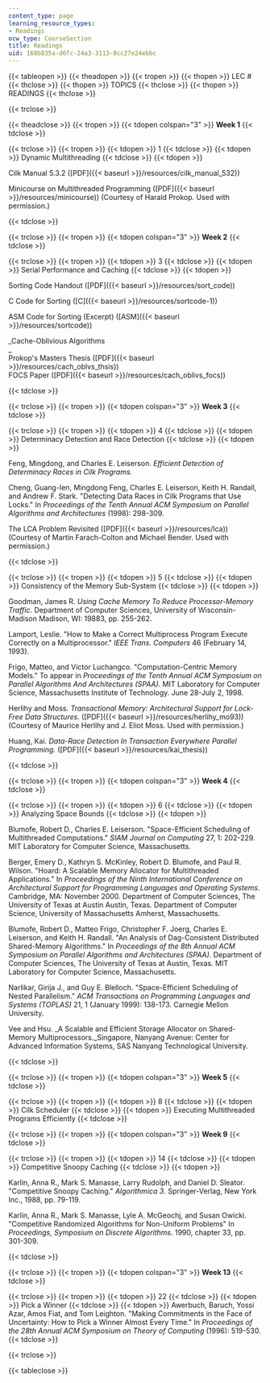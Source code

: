 ```yaml
---
content_type: page
learning_resource_types:
- Readings
ocw_type: CourseSection
title: Readings
uid: 168b835a-d6fc-24a3-3113-0cc27e24ebbc
---
```


{{< tableopen >}}
{{< theadopen >}}
{{< tropen >}}
{{< thopen >}}
LEC #
{{< thclose >}}
{{< thopen >}}
TOPICS
{{< thclose >}}
{{< thopen >}}
READINGS
{{< thclose >}}

{{< trclose >}}

{{< theadclose >}}
{{< tropen >}}
{{< tdopen colspan="3" >}}
**Week 1**
{{< tdclose >}}

{{< trclose >}}
{{< tropen >}}
{{< tdopen >}}
1
{{< tdclose >}}
{{< tdopen >}}
Dynamic Multithreading
{{< tdclose >}}
{{< tdopen >}}


Cilk Manual 5.3.2 ([PDF]({{< baseurl >}}/resources/cilk_manual_532))

Minicourse on Multithreaded Programming ([PDF]({{< baseurl >}}/resources/minicourse)) (Courtesy of Harald Prokop. Used with permission.)


{{< tdclose >}}

{{< trclose >}}
{{< tropen >}}
{{< tdopen colspan="3" >}}
**Week 2**
{{< tdclose >}}

{{< trclose >}}
{{< tropen >}}
{{< tdopen >}}
3
{{< tdclose >}}
{{< tdopen >}}
Serial Performance and Caching
{{< tdclose >}}
{{< tdopen >}}


Sorting Code Handout ([PDF]({{< baseurl >}}/resources/sort_code))

C Code for Sorting ([C]({{< baseurl >}}/resources/sortcode-1))

ASM Code for Sorting (Excerpt) ([ASM]({{< baseurl >}}/resources/sortcode))

_Cache-Oblivious Algorithms  
_  
Prokop's Masters Thesis ([PDF]({{< baseurl >}}/resources/cach_oblvs_thsis))  
FOCS Paper ([PDF]({{< baseurl >}}/resources/cach_oblivs_focs))


{{< tdclose >}}

{{< trclose >}}
{{< tropen >}}
{{< tdopen colspan="3" >}}
**Week 3**
{{< tdclose >}}

{{< trclose >}}
{{< tropen >}}
{{< tdopen >}}
4
{{< tdclose >}}
{{< tdopen >}}
Determinacy Detection and Race Detection
{{< tdclose >}}
{{< tdopen >}}


Feng, Mingdong, and Charles E. Leiserson. _Efficient Detection of Determinacy Races in Cilk Programs._

Cheng, Guang-Ien, Mingdong Feng, Charles E. Leiserson, Keith H. Randall, and Andrew F. Stark. "Detecting Data Races in Cilk Programs that Use Locks." In _Proceedings of the Tenth Annual ACM Symposium on Parallel Algorithms and Architectures_ (1998): 298-309.

The LCA Problem Revisited ([PDF]({{< baseurl >}}/resources/lca)) (Courtesy of Martin Farach-Colton and Michael Bender. Used with permission.)


{{< tdclose >}}

{{< trclose >}}
{{< tropen >}}
{{< tdopen >}}
5
{{< tdclose >}}
{{< tdopen >}}
Consistency of the Memory Sub-System
{{< tdclose >}}
{{< tdopen >}}


Goodman, James R. _Using Cache Memory To Reduce Processor-Memory Traffic_. Department of Computer Sciences, University of Wisconsin-Madison Madison, WI: 19883, pp. 255-262.

Lamport, Leslie. "How to Make a Correct Multiprocess Program Execute Correctly on a Multiprocessor." _IEEE Trans. Computers_ 46 (February 14, 1993).

Frigo, Matteo, and Victor Luchangco. "Computation-Centric Memory Models." To appear in _Proceedings of the Tenth Annual ACM Symposium on Parallel Algorithms And Architectures (SPAA)._ MIT Laboratory for Computer Science, Massachusetts Institute of Technology. June 28-July 2, 1998.

Herlihy and Moss. _Transactional Memory: Architectural Support for Lock-Free Data Structures._ ([PDF]({{< baseurl >}}/resources/herlihy_mo93)) (Courtesy of Maurice Herlihy and J. Eliot Moss. Used with permission.)

Huang, Kai. _Data-Race Detection In Transaction Everywhere Parallel Programming._ ([PDF]({{< baseurl >}}/resources/kai_thesis))


{{< tdclose >}}

{{< trclose >}}
{{< tropen >}}
{{< tdopen colspan="3" >}}
**Week 4**
{{< tdclose >}}

{{< trclose >}}
{{< tropen >}}
{{< tdopen >}}
6
{{< tdclose >}}
{{< tdopen >}}
Analyzing Space Bounds
{{< tdclose >}}
{{< tdopen >}}


Blumofe, Robert D., Charles E. Leiserson. "Space-Efficient Scheduling of Multithreaded Computations." _SIAM Journal on Computing_ 27, 1: 202-229. MIT Laboratory for Computer Science, Massachusetts.

Berger, Emery D., Kathryn S. McKinley, Robert D. Blumofe, and Paul R. Wilson. "Hoard: A Scalable Memory Allocator for Multithreaded Applications." In _Proceedings of the Ninth International Conference on Architectural Support for Programming Languages and Operating Systems_. Cambridge, MA: November 2000. Department of Computer Sciences, The University of Texas at Austin Austin, Texas. Department of Computer Science, University of Massachusetts Amherst, Massachusetts.

Blumofe, Robert D., Matteo Frigo, Christopher F. Joerg, Charles E. Leiserson, and Keith H. Randall. "An Analysis of Dag-Consistent Distributed Shared-Memory Algorithms." In _Proceedings of the 8th Annual ACM Symposium on Parallel Algorithms and_ _Architectures (SPAA)._ Department of Computer Sciences, The University of Texas at Austin, Texas. MIT Laboratory for Computer Science, Massachusetts.

Narlikar, Girija J., and Guy E. Blelloch. "Space-Efficient Scheduling of Nested Parallelism." _ACM Transactions on Programming Languages and Systems (TOPLAS)_ 21, 1 (January 1999): 138-173. Carnegie Mellon University.

Vee and Hsu. _A Scalable and Efficient Storage Allocator on Shared-Memory Multiprocessors._Singapore, Nanyang Avenue: Center for Advanced Information Systems, SAS Nanyang Technological University.


{{< tdclose >}}

{{< trclose >}}
{{< tropen >}}
{{< tdopen colspan="3" >}}
**Week 5**
{{< tdclose >}}

{{< trclose >}}
{{< tropen >}}
{{< tdopen >}}
8
{{< tdclose >}}
{{< tdopen >}}
Cilk Scheduler
{{< tdclose >}}
{{< tdopen >}}
Executing Multithreaded Programs Efficiently
{{< tdclose >}}

{{< trclose >}}
{{< tropen >}}
{{< tdopen colspan="3" >}}
**Week 9**
{{< tdclose >}}

{{< trclose >}}
{{< tropen >}}
{{< tdopen >}}
14
{{< tdclose >}}
{{< tdopen >}}
Competitive Snoopy Caching
{{< tdclose >}}
{{< tdopen >}}


Karlin, Anna R., Mark S. Manasse, Larry Rudolph, and Daniel D. Sleator. "Competitive Snoopy Caching." _Algorithmica 3_. Springer-Verlag, New York Inc., 1988, pp. 79-119.

Karlin, Anna R., Mark S. Manasse, Lyle A. McGeochj, and Susan Owicki. "Competitive Randomized Algorithms for Non-Uniform Problems" In _Proceedings, Symposium on Discrete Algorithms._ 1990, chapter 33, pp. 301-309.


{{< tdclose >}}

{{< trclose >}}
{{< tropen >}}
{{< tdopen colspan="3" >}}
**Week 13**
{{< tdclose >}}

{{< trclose >}}
{{< tropen >}}
{{< tdopen >}}
22
{{< tdclose >}}
{{< tdopen >}}
Pick a Winner
{{< tdclose >}}
{{< tdopen >}}
Awerbuch, Baruch, Yossi Azar, Amos Fiat, and Tom Leighton. "Making Commitments in the Face of Uncertainty: How to Pick a Winner Almost Every Time." In _Proceedings of the 28th Annual ACM Symposium on Theory of Computing_ (1996): 519-530.
{{< tdclose >}}

{{< trclose >}}

{{< tableclose >}}